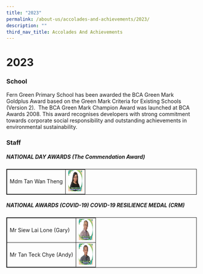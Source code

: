```yaml
---
title: "2023"
permalink: /about-us/accolades-and-achievements/2023/
description: ""
third_nav_title: Accolades And Achievements
---
```

# 2023
### School

Fern Green Primary School has been awarded the BCA Green Mark Goldplus Award based on the Green Mark Criteria for Existing Schools (Version 2). &nbsp;The BCA Green Mark Champion Award was launched at BCA Awards 2008. This award recognises developers with strong commitment towards corporate social responsibility and outstanding achievements in environmental sustainability.



### Staff


<style>
table, td, th {
  border: 1px solid;
}

table {
  width: 80%;
  border-collapse: collapse;
}
</style>

<h5>NATIONAL DAY AWARDS (The Commendation Award)</h5>

<table>
  <tbody><tr>
    <td>Mdm Tan Wan Theng</td>
    <td class="tg-8jgo"><img height="56" width="37" alt="Image" src="/images/Awards/mdm%20tan%20wan%20theng.jpg"></td>
  </tr>
</tbody></table>

<style>
table, td, th {
  border: 1px solid;
}

table {
  width: 100%;
  border-collapse: collapse;
}
</style>

<h5>NATIONAL AWARDS (COVID-19) COVID-19 RESILIENCE MEDAL (CRM)</h5>

<table>
  <tbody><tr>
    <td>Mr Siew Lai Lone (Gary)</td>
    <td class="tg-8jgo"><img height="56" width="37" alt="Image" src="/images/Awards/mr%20siew%20lai%20lone%20gary.jpg"></td>
  </tr>
  <tr>
    <td>Mr Tan Teck Chye (Andy)</td>
    <td class="tg-8jgo"><img height="56" width="37" alt="Image" src="/images/Awards/mr%20tan%20teck%20chye%20andy.jpg"></td>
  </tr>
</tbody></table>